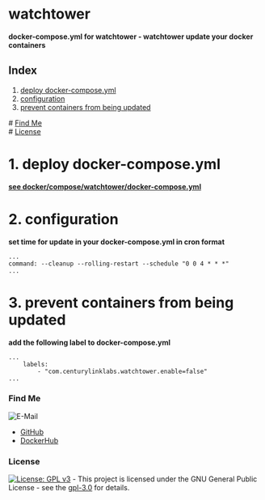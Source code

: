 # watchtower

**docker-compose.yml for watchtower - watchtower update your docker containers**

## Index

1. [deploy docker-compose.yml](#deploy)
2. [configuration](#reverse-proxy)
3. [prevent containers from being updated](#prevent_container_update)

\# [Find Me](#findme)  
\# [License](#license)

# 1. deploy docker-compose.yml <a name="deploy"></a>

**[see docker/compose/watchtower/docker-compose.yml](https://github.com/3x3cut0r/vps/blob/main/docker/compose/watchtower/docker-compose.yml)**

# 2. configuration <a name="configuration"></a>

**set time for update in your docker-compose.yml in cron format**

```shell
...
command: --cleanup --rolling-restart --schedule "0 0 4 * * *"
...

```

# 3. prevent containers from being updated <a name="prevent_container_update"></a>

**add the following label to docker-compose.yml**

```shell
...
    labels:
        - "com.centurylinklabs.watchtower.enable=false"
...

```

### Find Me <a name="findme"></a>

![E-Mail](https://img.shields.io/badge/E--Mail-executor55%40gmx.de-red)

- [GitHub](https://github.com/3x3cut0r)
- [DockerHub](https://hub.docker.com/u/3x3cut0r)

### License <a name="license"></a>

[![License: GPL v3](https://img.shields.io/badge/License-GPLv3-blue.svg)](https://www.gnu.org/licenses/gpl-3.0) - This project is licensed under the GNU General Public License - see the [gpl-3.0](https://www.gnu.org/licenses/gpl-3.0.en.html) for details.
